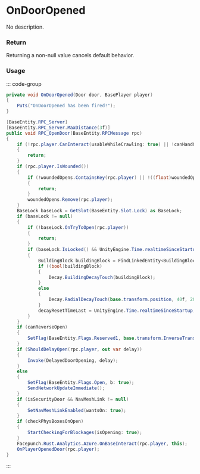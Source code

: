 # OnDoorOpened
<Badge type="info" text="Structure"/><Badge type="danger" text="Carbon Compatible"/><Badge type="warning" text="Oxide Compatible"/>
No description.
### Return
Returning a non-null value cancels default behavior.

### Usage
::: code-group
```csharp [Example]
private void OnDoorOpened(Door door, BasePlayer player)
{
	Puts("OnDoorOpened has been fired!");
}
```
```csharp [Source — Assembly-CSharp @ Door]
[BaseEntity.RPC_Server]
[BaseEntity.RPC_Server.MaxDistance(3f)]
public void RPC_OpenDoor(BaseEntity.RPCMessage rpc)
{
	if (!rpc.player.CanInteract(usableWhileCrawling: true) || !canHandOpen || IsOpen() || IsBusy() || IsLocked() || IsInvoking(DelayedDoorOpening))
	{
		return;
	}
	if (rpc.player.IsWounded())
	{
		if (!woundedOpens.ContainsKey(rpc.player) || !((float)woundedOpens[rpc.player] > 2.5f))
		{
			return;
		}
		woundedOpens.Remove(rpc.player);
	}
	BaseLock baseLock = GetSlot(BaseEntity.Slot.Lock) as BaseLock;
	if (baseLock != null)
	{
		if (!baseLock.OnTryToOpen(rpc.player))
		{
			return;
		}
		if (baseLock.IsLocked() && UnityEngine.Time.realtimeSinceStartup - decayResetTimeLast > 60f)
		{
			BuildingBlock buildingBlock = FindLinkedEntity<BuildingBlock>();
			if ((bool)buildingBlock)
			{
				Decay.BuildingDecayTouch(buildingBlock);
			}
			else
			{
				Decay.RadialDecayTouch(base.transform.position, 40f, 2097408);
			}
			decayResetTimeLast = UnityEngine.Time.realtimeSinceStartup;
		}
	}
	if (canReverseOpen)
	{
		SetFlag(BaseEntity.Flags.Reserved1, base.transform.InverseTransformPoint(rpc.player.transform.position).x > 0f, recursive: false, networkupdate: false);
	}
	if (ShouldDelayOpen(rpc.player, out var delay))
	{
		Invoke(DelayedDoorOpening, delay);
	}
	else
	{
		SetFlag(BaseEntity.Flags.Open, b: true);
		SendNetworkUpdateImmediate();
	}
	if (isSecurityDoor && NavMeshLink != null)
	{
		SetNavMeshLinkEnabled(wantsOn: true);
	}
	if (checkPhysBoxesOnOpen)
	{
		StartCheckingForBlockages(isOpening: true);
	}
	Facepunch.Rust.Analytics.Azure.OnBaseInteract(rpc.player, this);
	OnPlayerOpenedDoor(rpc.player);
}

```
:::
